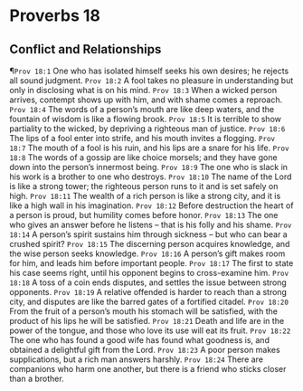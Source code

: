 # Proverbs 18

## Conflict and Relationships
¶`Prov 18:1` One who has isolated himself seeks his own desires; he rejects all sound judgment.
`Prov 18:2` A fool takes no pleasure in understanding but only in disclosing what is on his mind.
`Prov 18:3` When a wicked person arrives, contempt shows up with him, and with shame comes a reproach.
`Prov 18:4` The words of a person’s mouth are like deep waters, and the fountain of wisdom is like a flowing brook.
`Prov 18:5` It is terrible to show partiality to the wicked, by depriving a righteous man of justice.
`Prov 18:6` The lips of a fool enter into strife, and his mouth invites a flogging.
`Prov 18:7` The mouth of a fool is his ruin, and his lips are a snare for his life.
`Prov 18:8` The words of a gossip are like choice morsels; and they have gone down into the person’s innermost being.
`Prov 18:9` The one who is slack in his work is a brother to one who destroys.
`Prov 18:10` The name of the Lord is like a strong tower; the righteous person runs to it and is set safely on high.
`Prov 18:11` The wealth of a rich person is like a strong city, and it is like a high wall in his imagination.
`Prov 18:12` Before destruction the heart of a person is proud, but humility comes before honor.
`Prov 18:13` The one who gives an answer before he listens – that is his folly and his shame.
`Prov 18:14` A person’s spirit sustains him through sickness – but who can bear a crushed spirit?
`Prov 18:15` The discerning person acquires knowledge, and the wise person seeks knowledge.
`Prov 18:16` A person’s gift makes room for him, and leads him before important people.
`Prov 18:17` The first to state his case seems right, until his opponent begins to cross-examine him.
`Prov 18:18` A toss of a coin ends disputes, and settles the issue between strong opponents.
`Prov 18:19` A relative offended is harder to reach than a strong city, and disputes are like the barred gates of a fortified citadel.
`Prov 18:20` From the fruit of a person’s mouth his stomach will be satisfied, with the product of his lips he will be satisfied.
`Prov 18:21` Death and life are in the power of the tongue, and those who love its use will eat its fruit.
`Prov 18:22` The one who has found a good wife has found what goodness is, and obtained a delightful gift from the Lord.
`Prov 18:23` A poor person makes supplications, but a rich man answers harshly.
`Prov 18:24` There are companions who harm one another, but there is a friend who sticks closer than a brother.
